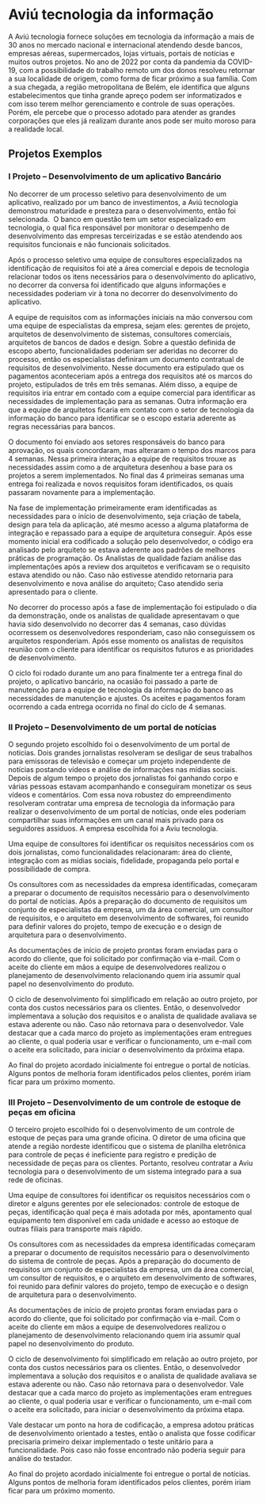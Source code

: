 # Aviú tecnologia da informação

A Aviú tecnologia fornece soluções em tecnologia da informação a mais de 30 anos no mercado nacional e internacional atendendo desde bancos, 
empresas aéreas, supermercados, lojas virtuais, portais de notícias e muitos outros projetos. 
No ano de 2022 por conta da pandemia da COVID-19, com a possibilidade do trabalho remoto um dos donos resolveu retornar a sua localidade de origem, 
como forma de ficar próximo a sua família. Com a sua chegada, a região metropolitana de Belém, ele identifica que alguns estabelecimentos 
que tinha grande apreço podem ser informatizados e com isso terem melhor gerenciamento e controle de suas operações. 
Porém, ele percebe que o processo adotado para atender as grandes corporações que eles já realizam durante anos pode 
ser muito moroso para a realidade local. 

## Projetos Exemplos

### I Projeto – Desenvolvimento de um aplicativo Bancário

No decorrer de um processo seletivo para desenvolvimento de um aplicativo, realizado por um banco de investimentos, 
a Aviú tecnologia demonstrou maturidade e presteza para o desenvolvimento, então foi selecionada.  
O banco em questão tem um setor especializado em tecnologia, o qual fica responsável por monitorar o desempenho de 
desenvolvimento das empresas terceirizadas e se estão atendendo aos requisitos funcionais e não funcionais solicitados.

Após o processo seletivo uma equipe de consultores especializados na identificação de requisitos foi até a área comercial 
e depois de tecnologia relacionar todos os itens necessários para o desenvolvimento do aplicativo, no decorrer da conversa 
foi identificado que alguns informações e necessidades poderiam vir à tona no decorrer do desenvolvimento do aplicativo. 

A equipe de requisitos com as informações iniciais na mão conversou com uma equipe de especialistas da empresa, 
sejam eles: gerentes de projeto, arquitetos de desenvolvimento de sistemas, consultores comerciais, 
arquitetos de bancos de dados e design. Sobre a questão definida de escopo aberto, funcionalidades poderiam ser 
aderidas no decorrer do processo, então os especialistas definiram um documento contratual de requisitos de 
desenvolvimento. Nesse documento era estipulado que os pagamentos aconteceriam após a entrega dos 
requisitos até os marcos do projeto, estipulados de três em três semanas. Além disso, a equipe de requisitos iria entrar em 
contado com a equipe comercial para identificar as necessidades de implementação para as semanas. Outra informação 
era que a equipe de arquitetos ficaria em contato com o setor de tecnologia da informação do banco para identificar se o escopo 
estaria aderente as regras necessárias para bancos.

O documento foi enviado aos setores responsáveis do banco para aprovação, os quais concordaram, mas alteraram o tempo dos marcos para 4 semanas. 
Nessa primeira interação a equipe de requisitos trouxe as necessidades assim como a de arquitetura desenhou a base para os projetos a serem 
implementados. No final das 4 primeiras semanas uma entrega foi realizada e novos requisitos foram identificados, os quais passaram 
novamente para a implementação.

Na fase de implementação primeiramente eram identificadas as necessidades para o início de desenvolvimento, seja criação de tabela, 
design para tela da aplicação, até mesmo acesso a alguma plataforma de integração e repassado para a equipe de arquitetura conseguir. 
Após esse momento inicial era codificado a solução pelo desenvolvedor, o código era analisado pelo arquiteto se estava aderente 
aos padrões de melhores práticas de programação. Os Analistas de qualidade faziam análise das implementações após a 
review dos arquitetos e verificavam se o requisito estava atendido ou não. Caso não estivesse atendido retornaria para 
desenvolvimento e nova análise do arquiteto; Caso atendido seria apresentado para o cliente.

No decorrer do processo após a fase de implementação foi estipulado o dia da demonstração, onde os analistas de qualidade 
apresentavam o que havia sido desenvolvido no decorrer das 4 semanas, caso dúvidas ocorressem os desenvolvedores responderiam, 
caso não conseguissem os arquitetos responderiam. Após esse momento os analistas de requisitos reunião com o cliente para identificar 
os requisitos futuros e as prioridades de desenvolvimento.

O ciclo foi rodado durante um ano para finalmente ter a entrega final do projeto, o aplicativo bancário, na ocasião 
foi passado a parte de manutenção para a equipe de tecnologia da informação do banco as necessidades de manutenção e ajustes. 
Os aceites e pagamentos foram ocorrendo a cada entrega ocorrida no final do ciclo de 4 semanas.


### II Projeto – Desenvolvimento de um portal de notícias
O segundo projeto escolhido foi o desenvolvimento de um portal de notícias. Dois grandes jornalistas resolveram se 
desligar de seus trabalhos para emissoras de televisão e começar um projeto independente de notícias postando vídeos e 
análise de informações nas mídias sociais. Depois de algum tempo o projeto dos jornalistas foi ganhando corpo e várias 
pessoas estavam acompanhando e conseguiram monetizar os seus vídeos e comentários. Com essa nova robustez do empreendimento 
resolveram contratar uma empresa de tecnologia da informação para realizar o desenvolvimento de um portal de notícias, onde eles 
poderiam compartilhar suas informações em um canal mais privado para os seguidores assíduos. A empresa escolhida foi a Aviu tecnologia. 

Uma equipe de consultores foi identificar os requisitos necessários com os dois jornalistas, como funcionalidades relacionaram: área do cliente, 
integração com as mídias sociais, fidelidade, propaganda pelo portal e possibilidade de compra. 

Os consultores com as necessidades da empresa identificadas, começaram a preparar o documento de requisitos necessário para o desenvolvimento do portal 
de notícias. Após a preparação do documento de requisitos um conjunto de especialistas da empresa, um da área comercial, um consultor de requisitos, 
e o arquiteto em desenvolvimento de softwares, foi reunido para definir valores do projeto, 
tempo de execução e o design de arquitetura para o desenvolvimento. 

As documentações de início de projeto prontas foram enviadas para o acordo do cliente, que foi solicitado por confirmação via e-mail. 
Com o aceite do cliente em mãos a equipe de desenvolvedores realizou o planejamento de desenvolvimento relacionando quem iria assumir 
qual papel no desenvolvimento do produto.

O ciclo de desenvolvimento foi simplificado em relação ao outro projeto, por conta dos custos necessários para os clientes. 
Então, o desenvolvedor implementava a solução dos requisitos e o analista de qualidade avaliava se estava aderente ou não. 
Caso não retornava para o desenvolvedor. Vale destacar que a cada marco do projeto as implementações eram entregues ao cliente, 
o qual poderia usar e verificar o funcionamento, um e-mail com o aceite era solicitado, para iniciar o desenvolvimento da próxima etapa.

Ao final do projeto acordado inicialmente foi entregue o portal de notícias. Alguns pontos de melhoria foram identificados 
pelos clientes, porém iriam ficar para um próximo momento.


### III Projeto – Desenvolvimento de um controle de estoque de peças em oficina

O terceiro projeto escolhido foi o desenvolvimento de um controle de estoque de peças para uma grande oficina. 
O diretor de uma oficina que atende a região nordeste identificou que o sistema de planilha eletrônica para controle de 
peças é ineficiente para registro e predição de necessidade de peças para os clientes. 
Portanto, resolveu contratar a Aviu tecnologia para o desenvolvimento de um sistema integrado para a sua rede de oficinas.

Uma equipe de consultores foi identificar os requisitos necessários com o diretor e alguns gerentes por ele selecionados: 
controle de estoque de peças, identificação qual peça é mais adotada por mês, 
apontamento qual equipamento tem disponível em cada unidade e acesso ao estoque de outras filiais para transporte mais rápido.

Os consultores com as necessidades da empresa identificadas começaram a preparar o documento de requisitos necessário para o 
desenvolvimento do sistema de controle de peças. Após a preparação do documento de requisitos um conjunto de especialistas 
da empresa, um da área comercial, um consultor de requisitos, e o arquiteto em desenvolvimento de softwares, 
foi reunido para definir valores do projeto, tempo de execução e o design de arquitetura para o desenvolvimento. 

As documentações de início de projeto prontas foram enviadas para o acordo do cliente, 
que foi solicitado por confirmação via e-mail. Com o aceite do cliente em mãos a equipe de desenvolvedores 
realizou o planejamento de desenvolvimento relacionando quem iria assumir qual papel no desenvolvimento do produto.

O ciclo de desenvolvimento foi simplificado em relação ao outro projeto, por conta dos custos necessários para 
os clientes. Então, o desenvolvedor implementava a solução dos requisitos e o analista de qualidade avaliava 
se estava aderente ou não. Caso não retornava para o desenvolvedor. Vale destacar que a cada marco do projeto as implementações 
eram entregues ao cliente, o qual poderia usar e verificar o funcionamento, um e-mail com o aceite era solicitado, 
para iniciar o desenvolvimento da próxima etapa. 

Vale destacar um ponto na hora de codificação, a empresa adotou práticas de desenvolvimento orientado a testes, 
então o analista que fosse codificar precisaria primeiro deixar implementado o teste unitário para a funcionalidade. 
Pois caso não fosse encontrado não poderia seguir para análise do testador.

Ao final do projeto acordado inicialmente foi entregue o portal de notícias. 
Alguns pontos de melhoria foram identificados pelos clientes, porém iriam ficar para um próximo momento.

